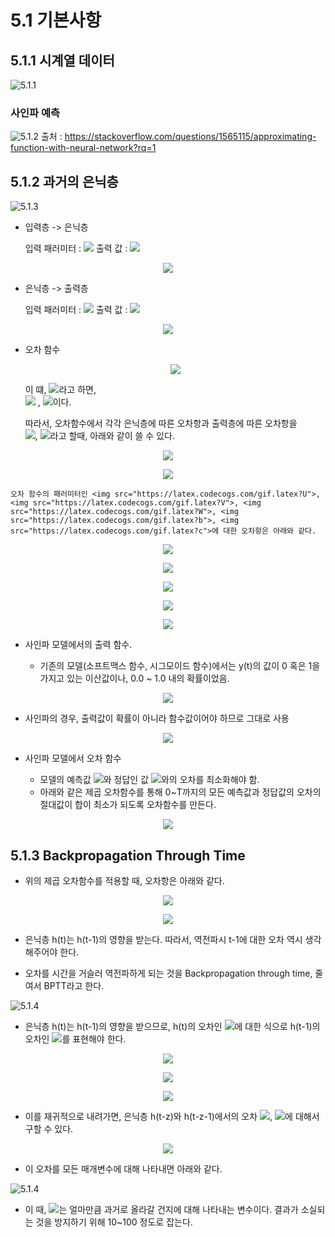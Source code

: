 # 5.1 기본사항

## 5.1.1 시계열 데이터

![5.1.1](image/1.PNG)

### 사인파 예측

![5.1.2](image/2.PNG)
출처 : https://stackoverflow.com/questions/1565115/approximating-function-with-neural-network?rq=1

## 5.1.2 과거의 은닉층

![5.1.3](image/3.PNG)

- 입력층 ->  은닉층

    입력 패러미터 : <img src="https://latex.codecogs.com/gif.latex?x(t),%20h(t-1)"> 출력 값 : <img src="https://latex.codecogs.com/gif.latex?h(t)">

    
<p align="center"><img src="https://latex.codecogs.com/gif.latex?h(t)%20=%20f(Ux(t)%20+%20Wh(t-1)%20+%20b)"></p>

- 은닉층 -> 출력층

    입력 패러미터 : <img src="https://latex.codecogs.com/gif.latex?h(t)"> 출력 값 : <img src="https://latex.codecogs.com/gif.latex?y(t)">

    
<p align="center"><img src="https://latex.codecogs.com/gif.latex?%20y(t)%20%20=%20g(Vh(t)%20+%20c)%20"></p>

- 오차 함수

     <p align="center"><img src="https://latex.codecogs.com/gif.latex?%20E%20=%20E(U,V,W,b,c)%20"></p>  

    이 떄, <img src="https://latex.codecogs.com/gif.latex?p(t)%20=%20%20Ux(t)%20+%20Wh(t-1)%20+%20b,%20q(t)%20=%20Vh(t)%20+%20c">라고 하면,  
    <img src="https://latex.codecogs.com/gif.latex?h(t)%20=%20f(p(t)"> , <img src="https://latex.codecogs.com/gif.latex?y(t)%20=%20g(q(t))">이다.

    따라서, 오차함수에서 각각 은닉층에 따른 오차항과 출력층에 따른 오차항을  
    <img src="https://latex.codecogs.com/gif.latex?e_{h}(t)">, <img src="https://latex.codecogs.com/gif.latex?e_{o}(t)">라고 할때, 아래와 같이 쓸 수 있다.

    
<p align="center"><img src="https://latex.codecogs.com/gif.latex?%20e_{h}(t)%20=%20{{\delta%20E}%20\over%20{\delta%20p(t)}}%20%20"></p>
    
<p align="center"><img src="https://latex.codecogs.com/gif.latex?%20e_{o}(t)%20=%20{{\delta%20E}%20\over%20{\delta%20q(t)}}%20%20"></p>

    오차 함수의 패러미터인 <img src="https://latex.codecogs.com/gif.latex?U">, <img src="https://latex.codecogs.com/gif.latex?V">, <img src="https://latex.codecogs.com/gif.latex?W">, <img src="https://latex.codecogs.com/gif.latex?b">, <img src="https://latex.codecogs.com/gif.latex?c">에 대한 오차항은 아래와 같다.

    
<p align="center"><img src="https://latex.codecogs.com/gif.latex?%20{{\delta%20E}%20\over%20{\delta%20U}}%20=%20{{\delta%20E}%20\over%20{\delta%20p(t)}}({{\delta%20p(t)}%20\over%20{\delta%20U}})^{T}%20=%20e_{h}(t)x(t)^{T}"></p>

    
<p align="center"><img src="https://latex.codecogs.com/gif.latex?%20{{\delta%20E}%20\over%20{\delta%20V}}%20=%20{{\delta%20E}%20\over%20{\delta%20q(t)}}({{\delta%20q(t)}%20\over%20{\delta%20V}})^{T}%20=%20e_{o}(t)h(t)^{T}"></p>

    
<p align="center"><img src="https://latex.codecogs.com/gif.latex?%20{{\delta%20E}%20\over%20{\delta%20W}}%20=%20{{\delta%20E}%20\over%20{\delta%20p(t)}}({{\delta%20p(t)}%20\over%20{\delta%20W}})^{T}%20=%20e_{o}(t)h(t-1)^{T}"></p>
    
    
<p align="center"><img src="https://latex.codecogs.com/gif.latex?%20{{\delta%20E}%20\over%20{\delta%20b}}%20=%20{{\delta%20E}%20\over%20{\delta%20p(t)}}({{\delta%20p(t)}%20\over%20{\delta%20b}})%20=%20e_{h}(t)%20"></p>

    
<p align="center"><img src="https://latex.codecogs.com/gif.latex?%20{{\delta%20E}%20\over%20{\delta%20c}}%20=%20{{\delta%20E}%20\over%20{\delta%20q(t)}}({{\delta%20q(t)}%20\over%20{\delta%20c}})%20=%20e_{o}(t)"></p>

- 사인파 모델에서의 출력 함수.

   - 기존의 모델(소프트맥스 함수, 시그모이드 함수)에서는 y(t)의 값이 0 혹은 1을 가지고 있는 이산값이나, 0.0 ~ 1.0 내의 확률이었음.
    
<p align="center"><img src="https://latex.codecogs.com/gif.latex?%20y(t)%20%20=%20g(Vh(t)%20+%20c)%20"></p>

   - 사인파의 경우, 출력값이 확률이 아니라 함수값이어야 하므로 그대로 사용
    
<p align="center"><img src="https://latex.codecogs.com/gif.latex?%20y(t)%20=%20Vh(t)%20+%20c%20,%20g(x)%20=%20x%20"></p>


- 사인파 모델에서 오차 함수

  - 모델의 예측값 <img src="https://latex.codecogs.com/gif.latex?y(t)">와 정답인 값 <img src="https://latex.codecogs.com/gif.latex?t(t)">와의 오차를 최소화해야 함.
  - 아래와 같은 제곱 오차함수를 통해 0~T까지의 모든 예측값과 정답값의 오차의 절대값이 합이 최소가 되도록 오차함수를  만든다.

    
<p align="center"><img src="https://latex.codecogs.com/gif.latex?%20E%20=%20{{1}%20\over%20{2}}\sum^{T}_{t=1}||y(t)-t(t)||^{2}%20"></p>

## 5.1.3 Backpropagation Through  Time

- 위의 제곱 오차함수를 적용할 때, 오차항은 아래와 같다.


<p align="center"><img src="https://latex.codecogs.com/gif.latex?%20e_{h}(t)%20=%20f'(p(t))%20V^{T}%20e_{0}(t)%20%20"></p>

<p align="center"><img src="https://latex.codecogs.com/gif.latex?%20e_{o}(t)%20=%20g'(q(t))%20(y(t)%20%20-%20t(t))%20%20"></p>

- 은닉층 h(t)는 h(t-1)의 영향을 받는다. 따라서, 역전파시 t-1에 대한 오차 역시 생각해주어야 한다.

- 오차를 시간을 거슬러 역전파하게 되는 것을 Backpropagation through time, 줄여서 BPTT라고 한다.

![5.1.4](image/4.PNG)

- 은닉층 h(t)는 h(t-1)의 영향을 받으므로, h(t)의 오차인 <img src="https://latex.codecogs.com/gif.latex?e_{h}(t)">에 대한 식으로 h(t-1)의 오차인 <img src="https://latex.codecogs.com/gif.latex?e_{h}(t-1)">를 표현해야 한다.


<p align="center"><img src="https://latex.codecogs.com/gif.latex?%20e_{h}(t-1)%20=%20{%20{\delta%20E}\over{\delta%20p(t)}%20}%20{{\delta%20p(t)}%20\over%20{\delta%20p(t-1)}}%20"></p>


<p align="center"><img src="https://latex.codecogs.com/gif.latex?%20e_{h}(t-1)%20=%20e_h(t)%20{{\delta%20p(t)}%20\over%20{\delta%20h(t-1)}}%20{{\delta%20h(t-1)}\over{\delta%20p(t-1)}}%20"></p>


<p align="center"><img src="https://latex.codecogs.com/gif.latex?%20e_{h}(t-1)%20=%20e_h(t)%20(Wf'(p(t-1)))%20"></p>

- 이를 재귀적으로 내려가면, 은닉층 h(t-z)와 h(t-z-1)에서의 오차 <img src="https://latex.codecogs.com/gif.latex?e_{h}(t-z)">, <img src="https://latex.codecogs.com/gif.latex?e_{h}(t-z-1)">에 대해서 구할 수 있다.


<p align="center"><img src="https://latex.codecogs.com/gif.latex?%20e_{h}(t-z-1)%20=%20e_h(t-z)%20(Wf'(p(t-z-1)))%20"></p>

- 이 오차를 모든 매개변수에 대해 나타내면 아래와 같다.

![5.1.4](image/5.PNG)

- 이 때, <img src="https://latex.codecogs.com/gif.latex?\gamma">는 얼마만큼 과거로 올라갈 건지에 대해 나타내는 변수이다. 결과가 소실되는 것을 방지하기 위해 10~100 정도로 잡는다.